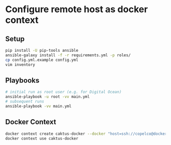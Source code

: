 # Configure remote host as docker context

## Setup

```sh
pip install -U pip-tools ansible
ansible-galaxy install -f -r requirements.yml -p roles/
cp config.yml.example config.yml
vim inventory
```

## Playbooks

```sh
# initial run as root user (e.g. for Digital Ocean)
ansible-playbook -u root -vv main.yml
# subsequent runs
ansible-playbook -vv main.yml
```

## Docker Context

```sh
docker context create caktus-docker --docker "host=ssh://copelco@docker.caktus-built.com"
docker context use caktus-docker
```
